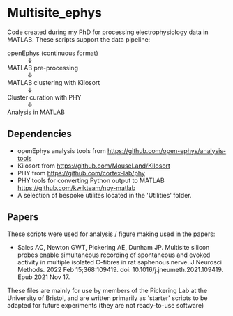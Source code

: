 # Multisite_ephys
Code created during my PhD for processing electrophysiology data in MATLAB.
These scripts support the data pipeline: 
  
  
openEphys (continuous format)  
&emsp;&emsp;&emsp;  &darr;  
MATLAB pre-processing  
&emsp;&emsp;&emsp;  &darr;  
MATLAB clustering with Kilosort   
&emsp;&emsp;&emsp;  &darr;  
Cluster curation with PHY  
&emsp;&emsp;&emsp;  &darr;  
Analysis in MATLAB  
  
## Dependencies
 - openEphys analysis tools from https://github.com/open-ephys/analysis-tools
 - Kilosort from https://github.com/MouseLand/Kilosort
 - PHY from https://github.com/cortex-lab/phy
 - PHY tools for converting Python output to MATLAB https://github.com/kwikteam/npy-matlab
 - A selection of bespoke utilites located in the 'Utilities' folder.

## Papers
These scripts were used for analysis / figure making used in the papers:  

- Sales AC, Newton GWT, Pickering AE, Dunham JP. Multisite silicon probes enable simultaneous recording of spontaneous and evoked activity in multiple isolated C-fibres in rat saphenous nerve. J Neurosci Methods. 2022 Feb 15;368:109419. doi: 10.1016/j.jneumeth.2021.109419. Epub 2021 Nov 17.


These files are mainly for use by members of the Pickering Lab at the University of Bristol, and are written primarily as 'starter' scripts to be adapted for future experiments (they are not ready-to-use software)


  

